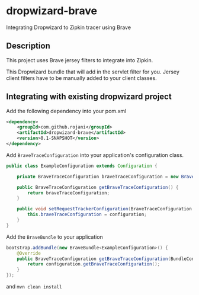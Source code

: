 dropwizard-brave
==========================

Integrating Dropwizard to Zipkin tracer using Brave

Description
-----------

This project uses Brave jersey filters to integrate into Zipkin.

This Dropwizard bundle that will add in the servlet filter for you. Jersey client filters have to be manually added to your client classes.


Integrating with existing dropwizard project
--------------------------------------------

Add the following dependency into your pom.xml

```xml
<dependency>
    <groupId>com.github.rojani</groupId>
    <artifactId>dropwizard-brave</artifactId>
    <version>0.1-SNAPSHOT</version>
</dependency>
```

Add `BraveTraceConfiguration` into your application's configuration class.

```java
public class ExampleConfiguration extends Configuration {

    private BraveTraceConfiguration braveTraceConfiguration = new BraveTraceConfiguration();

    public BraveTraceConfiguration getBraveTraceConfiguration() {
        return braveTraceConfiguration;
    }

    public void setRequestTrackerConfiguration(BraveTraceConfiguration configuration) {
        this.braveTraceConfiguration = configuration;
    }
}
```

Add the `BraveBundle` to your application

```java
bootstrap.addBundle(new BraveBundle<ExampleConfiguration>() {
    @Override
    public BraveTraceConfiguration getBraveTraceConfiguration(BundleConfiguration configuration) {
        return configuration.getBraveTraceConfiguration();
    }
});
```

and `mvn clean install`
